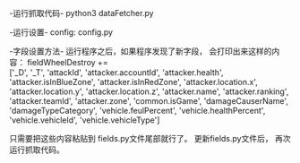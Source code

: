 -运行抓取代码-
python3 dataFetcher.py

-运行设置-
config: config.py

-字段设置方法-
运行程序之后，如果程序发现了新字段， 会打印出来这样的内容：
fieldWheelDestroy += \
['_D', '_T', 'attackId', 'attacker.accountId', 'attacker.health', 'attacker.isInBlueZone', 'attacker.isInRedZone', 'attacker.location.x', 'attacker.location.y', 'attacker.location.z', 'attacker.name', 'attacker.ranking', 'attacker.teamId', 'attacker.zone', 'common.isGame', 'damageCauserName', 'damageTypeCategory', 'vehicle.feulPercent', 'vehicle.healthPercent', 'vehicle.vehicleId', 'vehicle.vehicleType']

只需要把这些内容粘贴到 fields.py文件尾部就行了。
更新fields.py文件后， 再次运行抓取代码。